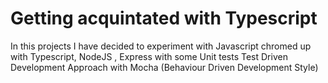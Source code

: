 # Getting acquintated with Typescript 

In this projects I have decided to experiment with Javascript chromed up with Typescript, NodeJS , Express with some Unit tests
Test Driven Development Approach with Mocha (Behaviour Driven Development Style)
